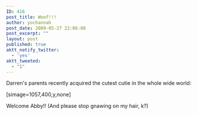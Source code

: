 ```yaml
---
ID: 416
post_title: Woof!!!
author: yochannah
post_date: 2009-05-27 22:06:08
post_excerpt: ""
layout: post
published: true
aktt_notify_twitter:
  - 'yes'
aktt_tweeted:
  - "1"
---
```

Darren's parents recently acquired the cutest cutie in the whole wide world:

[simage=1057,400,y,none]

Welcome Abby!! (And please stop gnawing on my hair, k?)